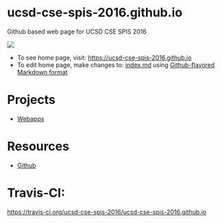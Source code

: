 # ucsd-cse-spis-2016.github.io
Github based web page for UCSD CSE SPIS 2016  

<img src="https://travis-ci.org/ucsd-cse-spis-2016/ucsd-cse-spis-2016.github.io.svg?branch=master" />

* To see home page, visit: https://ucsd-cse-spis-2016.github.io
* To edit home page, make changes to: [index.md](index.md) using [Github-flavored Markdown format](https://guides.github.com/features/mastering-markdown/)


# 

# Projects

* [Webapps](projects/webapps)

# Resources

* [Github](/resources/github)
 
# Travis-CI:

https://travis-ci.org/ucsd-cse-spis-2016/ucsd-cse-spis-2016.github.io
